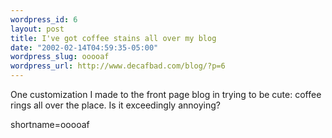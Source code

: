 ```yaml
--- 
wordpress_id: 6
layout: post
title: I've got coffee stains all over my blog
date: "2002-02-14T04:59:35-05:00"
wordpress_slug: ooooaf
wordpress_url: http://www.decafbad.com/blog/?p=6
---
```

One customization I made to the front page blog in trying to be cute: coffee rings all over the place.  Is it exceedingly annoying?
<!--more-->
shortname=ooooaf
